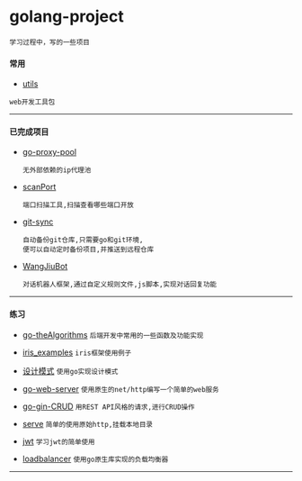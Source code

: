 # golang-project


```text
学习过程中，写的一些项目
``` 


#### 常用


- [utils](https://github.com/WangJiu-czy/golang-demo/tree/main/utils)
 ```text
web开发工具包
```



---
#### 已完成项目
- [go-proxy-pool](https://github.com/WangJiu-czy/golang-demo/tree/main/go-proxy-pool)
  ```text
  无外部依赖的ip代理池
  ```

- [scanPort](https://github.com/WangJiu-czy/golang-demo/tree/main/scanPort)
  ```text
  端口扫描工具,扫描查看哪些端口开放
  ```

- [git-sync](https://github.com/WangJiu-czy/golang-demo/tree/main/git-sync)
  ```text
  自动备份git仓库,只需要go和git环境,
  便可以自动定时备份项目,并推送到远程仓库
  ```
- [WangJiuBot](https://github.com/WangJiu-czy/golang-demo/tree/main/WangJiuBot)
  ```text
  对话机器人框架,通过自定义规则文件,js脚本,实现对话回复功能
  ```
---
#### 练习
- [go-theAlgorithms](https://github.com/WangJiu-czy/golang-demo/tree/main/go-theAlgorithms)
```后端开发中常用的一些函数及功能实现```

- [iris_examples](https://github.com/WangJiu-czy/golang-demo/tree/main/iris_examples)
```iris框架使用例子```
- [设计模式](https://github.com/WangJiu-czy/golang-demo/tree/main/design)
```使用go实现设计模式```

- [go-web-server](https://github.com/WangJiu-czy/golang-demo/tree/main/go-web-server)
  ```使用原生的net/http编写一个简单的web服务```
  
- [go-gin-CRUD](https://github.com/WangJiu-czy/golang-demo/tree/main/go-gin-CRUD) 
  ```用REST API风格的请求,进行CRUD操作```
- [serve](https://github.com/WangJiu-czy/golang-demo/tree/main/serve)
  ```简单的使用原始http,挂载本地目录```
- [jwt](https://github.com/WangJiu-czy/golang-demo/tree/main/jwt)
  ```学习jwt的简单使用```

- [loadbalancer](https://github.com/WangJiu-czy/golang-demo/tree/main/loadbalancer)
  ```使用go原生库实现的负载均衡器```
---




